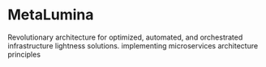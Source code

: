 # MetaLumina
Revolutionary architecture for optimized, automated, and orchestrated infrastructure lightness solutions. implementing microservices architecture principles
